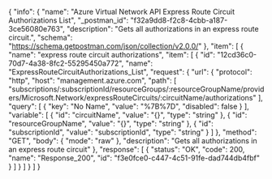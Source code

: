 {
  "info": {
    "name": "Azure Virtual Network API Express Route Circuit Authorizations List",
    "_postman_id": "f32a9dd8-f2c8-4cbb-a187-3ce56080e763",
    "description": "Gets all authorizations in an express route circuit.",
    "schema": "https://schema.getpostman.com/json/collection/v2.0.0/"
  },
  "item": [
    {
      "name": "express route circuit authorizations",
      "item": [
        {
          "id": "12cd36c0-70d7-4a38-8fc2-55295450a772",
          "name": "ExpressRouteCircuitAuthorizations_List",
          "request": {
            "url": {
              "protocol": "http",
              "host": "management.azure.com",
              "path": [
                "subscriptions/:subscriptionId/resourceGroups/:resourceGroupName/providers/Microsoft.Network/expressRouteCircuits/:circuitName/authorizations"
              ],
              "query": [
                {
                  "key": "No Name",
                  "value": "%7B%7D",
                  "disabled": false
                }
              ],
              "variable": [
                {
                  "id": "circuitName",
                  "value": "{}",
                  "type": "string"
                },
                {
                  "id": "resourceGroupName",
                  "value": "{}",
                  "type": "string"
                },
                {
                  "id": "subscriptionId",
                  "value": "subscriptionId",
                  "type": "string"
                }
              ]
            },
            "method": "GET",
            "body": {
              "mode": "raw"
            },
            "description": "Gets all authorizations in an express route circuit"
          },
          "response": [
            {
              "status": "OK",
              "code": 200,
              "name": "Response_200",
              "id": "f3e0fce0-c447-4c51-91fe-dad744db4fbf"
            }
          ]
        }
      ]
    }
  ]
}